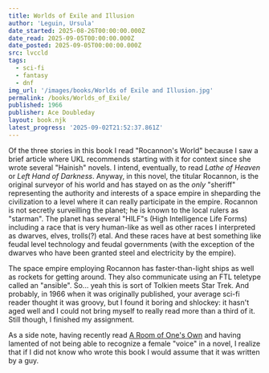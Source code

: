 ```yaml
---
title: Worlds of Exile and Illusion
author: 'Leguin, Ursula'
date_started: 2025-08-26T00:00:00.000Z
date_read: 2025-09-05T00:00:00.000Z
date_posted: 2025-09-05T00:00:00.000Z
src: lvccld
tags:
  - sci-fi
  - fantasy
  - dnf
img_url: '/images/books/Worlds of Exile and Illusion.jpg'
permalink: /books/Worlds_of_Exile/
published: 1966
publisher: Ace Doubleday
layout: book.njk
latest_progress: '2025-09-02T21:52:37.861Z'
---
```

Of the three stories in this book I read "Rocannon's World" because I saw a brief article where UKL recommends starting with it for context since she wrote several "Hainish" novels.  I intend, eventually, to read _Lathe of Heaven_ or _Left Hand of Darkness_.  Anyway, in this novel, the titular Rocannon, is the original surveyor of his world and has stayed on as the *only* "sheriff" representing the authority and interests of a space empire in sheparding the civilization to a level where it can really participate in the empire.  Rocannon is not secretly surveilling the planet; he is known to the local rulers as "starman".  The planet has several "HILF"s (High Intelligence Life Forms) including a race that is very human-like as well as other races I interpreted as dwarves, elves, trolls(?) etal.  And these races have at best something like feudal level technology and feudal governments (with the exception of the dwarves who have been granted steel and electricity by the empire).  

The space empire employing Rocannon has faster-than-light ships as well as rockets for getting around. They also communicate using an FTL teletype called an "ansible".  So... yeah this is sort of Tolkien meets Star Trek. And probably, in 1966 when it was originally published, your average sci-fi reader thought it was groovy, but I found it boring and shlockey: it hasn't aged well and I could not bring myself to really read more than a third of it.  Still though, I finished my assignment. 

As a side note, having recently read [A Room of One's Own](/books/A_Room_of_Ones_Own) and having lamented of not being able to recognize a female "voice" in a novel, I realize that if I did not know who wrote this book I would assume that it was written by a guy.
<!--
* <span meta="23.5@2025-09-02T21:52:37.861Z"></span> “There were probably three castes, he thought as he went down the silent perfect street: nurses for the larvae in the dome, builders and hunters in the outer rooms, and in these houses perhaps the fertile ones, the egglayers and hatchers. ”
-->
